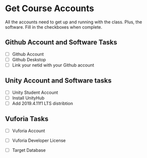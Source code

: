# Get Course Accounts

All the accounts need to get up and running with the class. Plus, the software. Fill in the checkboxes when complete.

## Github Account and Software Tasks
- [ ] Github Account
- [ ] Github Deskstop
- [ ] Link your netid with your Github account

## Unity Account and Software tasks
- [ ] Unity Student Account
- [ ] Install UnityHub
- [ ] Add 2019.4.11f1 LTS distribtion

## Vuforia Tasks 
- [ ] Vuforia Account
- [ ] Vuforia Developer License
- [ ] Target Database
 

